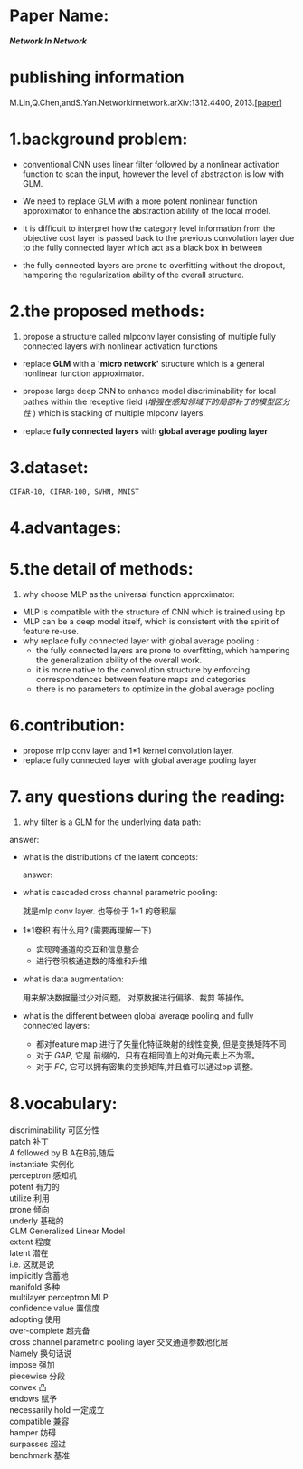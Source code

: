 
# Paper Name:

  **_Network In Network_**

# publishing information
M.Lin,Q.Chen,andS.Yan.Networkinnetwork.arXiv:1312.4400,
2013.[[paper]](https://arxiv.org/abs/1312.4400)
# 1.background problem:

  * conventional CNN uses linear filter followed by a nonlinear activation function to scan the input, however the level of abstraction is low with GLM.

  * We need to replace GLM with a more potent nonlinear function approximator to enhance the abstraction ability of the local model.

  * it is difficult to interpret how the category level information from the objective cost layer is passed back to the previous convolution layer due to the fully connected layer which act as a black box in between

  * the fully connected layers are prone to overfitting without the dropout, hampering the regularization ability of the overall structure.

# 2.the proposed methods:

1. propose a structure called mlpconv layer consisting of multiple fully connected layers with nonlinear activation functions
* replace **GLM** with a **'micro network'** structure which is a general nonlinear function approximator.

* propose large deep CNN to enhance model discriminability for local pathes within the receptive field (*增强在感知领域下的局部补丁的模型区分性* ) which is stacking of multiple mlpconv layers.

* replace **fully connected layers** with **global average pooling layer**

# 3.dataset:
	CIFAR-10, CIFAR-100, SVHN, MNIST

# 4.advantages:

# 5.the detail of methods:
1. why choose MLP as the universal function approximator:
  *  MLP is compatible with the structure of CNN which is trained using bp
  *  MLP can be a deep model itself, which is consistent with the spirit of feature re-use.
* why replace fully connected layer with global average pooling :
  * the  fully connected layers are prone to overfitting, which hampering the generalization ability of the overall work.
  * it is more native to the convolution structure by enforcing correspondences between feature maps and categories
  * there is no parameters to optimize in the global average pooling



# 6.contribution:
  * propose mlp conv layer and 1*1 kernel convolution layer.
  * replace fully connected layer with global average pooling layer

# 7. any questions during the reading:

1. why filter is a GLM for the underlying data path:

  answer:
* what is the distributions of the latent concepts:

  answer:
* what is cascaded cross channel parametric pooling:

  就是mlp conv layer. 也等价于 1*1 的卷积层

* 1*1卷积 有什么用? (需要再理解一下)
  * 实现跨通道的交互和信息整合
  * 进行卷积核通道数的降维和升维

* what is data augmentation:

  用来解决数据量过少对问题， 对原数据进行偏移、裁剪 等操作。

* what is the different between global average pooling and fully connected layers:
  * 都对feature map 进行了矢量化特征映射的线性变换, 但是变换矩阵不同
  * 对于 *GAP*, 它是 前缀的，只有在相同值上的对角元素上不为零。
  * 对于 *FC*,  它可以拥有密集的变换矩阵,并且值可以通过bp 调整。

# 8.vocabulary:

discriminability 可区分性<br/>
patch 补丁<br/>
A followed by B  A在B前,随后<br/>
instantiate 实例化 <br/>
perceptron 感知机<br/>
potent 有力的<br/>
utilize 利用<br/>
prone 倾向<br/>
underly 基础的<br/>
GLM Generalized Linear Model<br/>
extent 程度<br/>
latent 潜在<br/>
i.e. 这就是说<br/>
implicitly 含蓄地<br/>
manifold 多种<br/>
multilayer perceptron MLP<br/>
confidence value 置信度<br/>
adopting 使用<br/>
over-complete 超完备<br/>
cross channel parametric pooling layer 交叉通道参数池化层<br/>
Namely 换句话说<br/>
impose 强加<br/>
piecewise 分段<br/>
convex 凸<br/>
endows 赋予<br/>
necessarily hold 一定成立<br/>
compatible 兼容<br/>
hamper 妨碍<br/>
surpasses 超过<br/>
benchmark 基准<br/>
